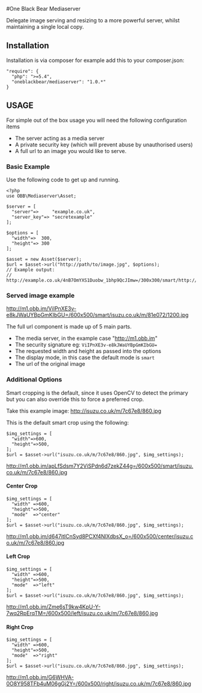 #One Black Bear Mediaserver

Delegate image serving and resizing to a more powerful server, whilst maintaining a single local copy.

## Installation

Installation is via composer for example add this to your composer.json:

    "require": {
      "php": ">=5.4",
      "oneblackbear/mediaserver": "1.0.*"
    }
    


## USAGE

For simple out of the box usage you will need the following configuration items

* The server acting as a media server
* A private security key (which will prevent abuse by unauthorised users)
* A full url to an image you would like to serve.


### Basic Example

Use the following code to get up and running.

    <?php
    use OBB\Mediaserver\Asset;
    
    $server = [
      "server"=>     "example.co.uk",
      "server_key"=> "secretexample"
    ];
    
    $options = [
      "width"=>  300,
      "height"=> 300
    ];
    
    $asset = new Asset($server);
    $url = $asset->url("http://path/to/image.jpg", $options);
    // Example output:
    // http://example.co.uk/4nB7OmYXS1Duobw_1bhp9QcJImw=/300x300/smart/http://path/to/image.jpg

### Served image example

http://m1.obb.im/ViIPnXE3v-e8kJWaUYBpGmKIbGU=/600x500/smart/isuzu.co.uk/m/81e072/1200.jpg

The full url component is made up of 5 main parts.

* The media server, in the example case "http://m1.obb.im"
* The security signature eg: `ViIPnXE3v-e8kJWaUYBpGmKIbGU=`
* The requested width and height as passed into the options
* The display mode, in this case the default mode is `smart`
* The url of the original image

### Additional Options

Smart cropping is the default, since it uses OpenCV to detect the primary but you can also override this to force a preferred crop.

Take this example image:
http://isuzu.co.uk/m/7c67e8/860.jpg

This is the default smart crop using the following:

    $img_settings = [
      "width"=>600,
      "height"=>500,
    ];
    $url = $asset->url("isuzu.co.uk/m/7c67e8/860.jpg", $img_settings);
http://m1.obb.im/apLfSdsm7Y2ViSPdn6d7zekZ44g=/600x500/smart/isuzu.co.uk/m/7c67e8/860.jpg

#### Center Crop

    $img_settings = [
      "width" =>600,
      "height"=>500,
      "mode"  =>"center"
    ];
    $url = $asset->url("isuzu.co.uk/m/7c67e8/860.jpg", $img_settings);
    
http://m1.obb.im/d647itICnSyd8PCXf4NlXdbsX_o=/600x500/center/isuzu.co.uk/m/7c67e8/860.jpg

#### Left Crop

    $img_settings = [
      "width" =>600,
      "height"=>500,
      "mode"  =>"left"
    ];
    $url = $asset->url("isuzu.co.uk/m/7c67e8/860.jpg", $img_settings);
    
http://m1.obb.im/Zme6sT9kw4KpU-Y-7wq2RpErqTM=/600x500/left/isuzu.co.uk/m/7c67e8/860.jpg

#### Right Crop

    $img_settings = [
      "width" =>600,
      "height"=>500,
      "mode"  =>"right"
    ];
    $url = $asset->url("isuzu.co.uk/m/7c67e8/860.jpg", $img_settings);
    
http://m1.obb.im/G6WHVA-0O8Y958TFb4uM06gGj2Y=/600x500/right/isuzu.co.uk/m/7c67e8/860.jpg
